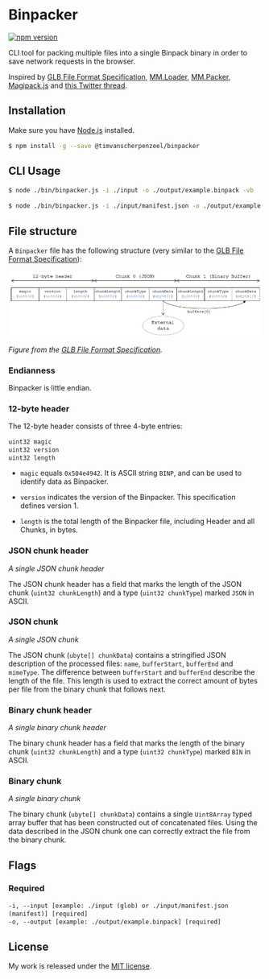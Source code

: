 # Binpacker

[![npm version](https://badge.fury.io/js/%40timvanscherpenzeel%2Fbinpacker.svg)](https://www.npmjs.com/package/@timvanscherpenzeel/binpacker)

CLI tool for packing multiple files into a single Binpack binary in order to save network requests in the browser.

Inspired by [GLB File Format Specification](https://github.com/KhronosGroup/glTF/tree/master/specification/2.0#glb-file-format-specification), [MM.Loader](https://github.com/MM56/MM.Loader), [MM.Packer](https://github.com/MM56/mm-packer), [Magipack.js](https://github.com/keitakun/Magipack.js) and [this Twitter thread](https://twitter.com/tvscherpenzeel/status/1015124298812489728).

## Installation

Make sure you have [Node.js](http://nodejs.org/) installed.

```sh
$ npm install -g --save @timvanscherpenzeel/binpacker
```

## CLI Usage

```sh
$ node ./bin/binpacker.js -i ./input -o ./output/example.binpack -vb
```

```sh
$ node ./bin/binpacker.js -i ./input/manifest.json -o ./output/example.binpack -vb
```

## File structure

A `Binpacker` file has the following structure (very similar to the [GLB File Format Specification](https://github.com/KhronosGroup/glTF/tree/master/specification/2.0#glb-file-format-specification)):

![file_structure](/docs/file_structure.png?raw=true)

_Figure from the [GLB File Format Specification](https://github.com/KhronosGroup/glTF/tree/master/specification/2.0)._

### Endianness

Binpacker is little endian.

### 12-byte header

The 12-byte header consists of three 4-byte entries:

```
uint32 magic
uint32 version
uint32 length
```

- `magic` equals `0x504e4942`. It is ASCII string `BINP`, and can be used to identify data as Binpacker.

- `version` indicates the version of the Binpacker. This specification defines version 1.

- `length` is the total length of the Binpacker file, including Header and all Chunks, in bytes.

### JSON chunk header

_A single JSON chunk header_

The JSON chunk header has a field that marks the length of the JSON chunk (`uint32 chunkLength`) and a type (`uint32 chunkType`) marked `JSON` in ASCII.

### JSON chunk

_A single JSON chunk_

The JSON chunk (`ubyte[] chunkData`) contains a stringified JSON description of the processed files: `name`, `bufferStart`, `bufferEnd` and `mimeType`. The difference between `bufferStart` and `bufferEnd` describe the length of the file. This length is used to extract the correct amount of bytes per file from the binary chunk that follows next.

### Binary chunk header

_A single binary chunk header_

The binary chunk header has a field that marks the length of the binary chunk (`uint32 chunkLength`) and a type (`uint32 chunkType`) marked `BIN` in ASCII.

### Binary chunk

_A single binary chunk_

The binary chunk (`ubyte[] chunkData`) contains a single `Uint8Array` typed array buffer that has been constructed out of concatenated files. Using the data described in the JSON chunk one can correctly extract the file from the binary chunk.

## Flags

### Required

    -i, --input [example: ./input (glob) or ./input/manifest.json (manifest)] [required]
    -o, --output [example: ./output/example.binpack] [required]

## License

My work is released under the [MIT license](https://raw.githubusercontent.com/TimvanScherpenzeel/binpacker/master/LICENSE).
